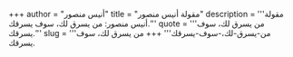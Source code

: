 +++
author = "أنيس منصور"
title = "مقولة أنيس منصور"
description = '''مقولة أنيس منصور: من يسرق لك، سوف يسرقك.'''
quote = '''من يسرق لك، سوف يسرقك.'''
slug = '''من-يسرق-لك،-سوف-يسرقك'''
+++
من يسرق لك، سوف يسرقك.
